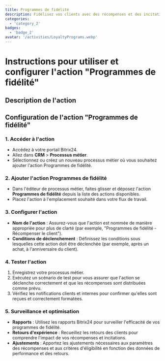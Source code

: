 ```yaml
---
title: Programmes de fidélité
description: Fidélisez vos clients avec des récompenses et des incitations.
categories: 
  - 'category_2'
badges: 
  - 'badge_2'
avatar: '/activities/LoyaltyPrograms.webp'
---
```

# Instructions pour utiliser et configurer l'action "Programmes de fidélité"

## Description de l'action

## **Configuration de l'action "Programmes de fidélité"**

### 1. Accéder à l'action
- Accédez à votre portail Bitrix24.
- Allez dans **CRM** > **Processus métier**.
- Sélectionnez ou créez un nouveau processus métier où vous souhaitez ajouter l'action Programmes de fidélité.

### 2. Ajouter l'action Programmes de fidélité
- Dans l'éditeur de processus métier, faites glisser et déposez l'action **Programmes de fidélité** depuis la liste des actions disponibles.
- Placez l'action à l'emplacement souhaité dans votre flux de travail.

### 3. Configurer l'action
- **Nom de l'action** : Assurez-vous que l'action est nommée de manière appropriée pour plus de clarté (par exemple, "Programmes de fidélité - Récompenser le client").
- **Conditions de déclenchement** : Définissez les conditions sous lesquelles cette action doit être déclenchée (par exemple, après un achat, à l'anniversaire du client).

### 4. Tester l'action
1. Enregistrez votre processus métier.
2. Exécutez un scénario de test pour vous assurer que l'action se déclenche correctement et que les récompenses sont distribuées comme prévu.
3. Vérifiez les notifications clients et internes pour confirmer qu'elles sont reçues et correctement formatées.

### 5. Surveillance et optimisation
- **Rapports** : Utilisez les rapports Bitrix24 pour surveiller l'efficacité de vos programmes de fidélité.
- **Retours d'expérience** : Recueillez les retours des clients pour comprendre l'impact de vos récompenses et incitations.
- **Ajustements** : Apportez les ajustements nécessaires aux paramètres des récompenses et aux critères d'éligibilité en fonction des données de performance et des retours.